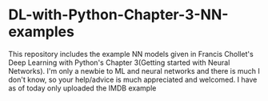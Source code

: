 # DL-with-Python-Chapter-3-NN-examples
This repository includes the example NN models given in Francis Chollet's Deep Learning with Python's Chapter 3(Getting started with Neural Networks). I'm only a newbie to ML and neural networks and there is much I don't know, so your help/advice is much appreciated and welcomed.
I have as of today only uploaded the IMDB example
